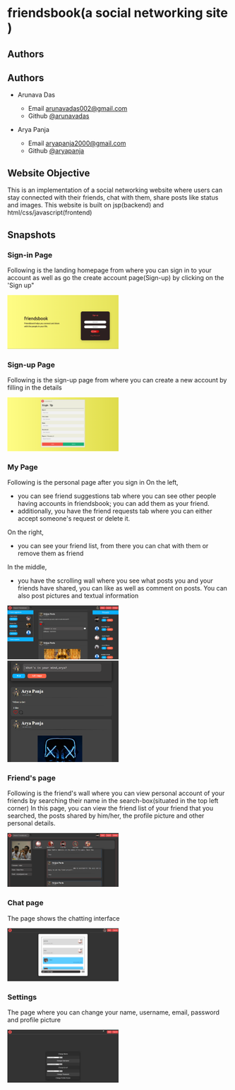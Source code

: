 # friendsbook(a social networking site )

## Authors
## Authors
* Arunava Das
    * Email <arunavadas002@gmail.com>
    * Github [@arunavadas](https://github.com/Arunava2002 "Arunava's github")
    
* Arya Panja
    * Email <aryapanja2000@gmail.com>
    * Github [@aryapanja](https://github.com/aryapanja "Arya's github")
    
## Website Objective
This is an implementation of a social networking website where users can stay connected with their friends, chat with them, share posts like status and images. This website is built on jsp(backend) and html/css/javascript(frontend)


## Snapshots
### Sign-in Page
Following is the landing homepage from where you can sign in to your account as well as go the create account page(Sign-up) by clicking on the 'Sign up"

<img src="./s1.png" width=50% height=50%>

### Sign-up Page
Following is the sign-up page from where you can create a new account by filling in the details

<img src="./s6.png" width=50% height=50%>

### My Page
Following is the personal page after you sign in
On the left,
* you can see friend suggestions tab where you can see other people having accounts in friendsbook; you can add them as your friend.
* additionally, you have the friend requests tab where you can either accept someone's request or delete it.

On the right,
* you can see your friend list, from there you can chat with them or remove them as friend

In the middle,
* you have the scrolling wall where you see what posts you and your friends have shared, you can like as well as comment on posts. You can also post pictures and textual information

<img src="./s4.png" width=50% height=50%>
<img src="./s7.png" width=50% height=50%>

### Friend's page
Following is the friend's wall where you can view personal account of your friends by searching their name in the search-box(situated in the top left corner)
In this page, you can view the friend list of your friend that you searched, the posts shared by him/her, the profile picture and other personal details.

<img src="./s5.png" width=50% height=50%>

### Chat page
The page shows the chatting interface

<img src="./s2.png" width=50% height=50%>

### Settings
The page where you can change your name, username, email, password and profile picture

<img src="./s3.png" width=50% height=50%>
